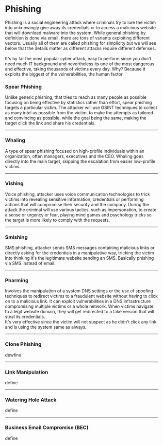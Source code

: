 # Phishing

Phishing is a social engineering attack where criminals try to lure the victim into unknowingly give away its credentials or to access a malicious website that will download malware into the system. While general phishing by definition is done via email, there are tons of variants exploiting different vectors. Usually all of them are called phishing for simplicity but we will see below that the details matter as different attacks require different defenses.\
\
It's by far the most popular cyber attack, easy to perform since you don't need much IT background and nevertheless its one of the most dangerous and effective, taking thousands of victims every day. Why? Because it exploits the biggest of the vulnerabilities, the human factor.



### Spear Phishing

Unlike generic phishing, that tries to reach as many people as possible focusing on being effective by statistics rather than effort, spear phishing targets a particular victim. The attacker will use OSINT techniques to collect as many intel as possible from the victim, to make the attempts as tailored and convincing as possible, while the goal being the same, making the target click the link and share his credentials.

***

### Whaling

A type of spear phishing focused on high-profile individuals within an organization, often managers, executives and the CEO. Whaling goes directly into the main target, skipping the escalation from easier low-profile victims.

***

### Vishing

Voice phishing, attacker uses voice communication technologies to trick victims into revealing sensitive information, credentials or performing actions that will compromise their security and the company. During the attack the criminal will use various tactics, such as impersonation, to create a sense or urgency or fear, playing mind games and psychology tricks so the target is more likely to comply with the requests.

***

### Smishing

SMS phishing, attacker sends SMS messages containing malicious links or directly asking for the credentials in a manipulative way, tricking the victim into thinking it's the legitimate website sending an SMS. Basically phishing via SMS instead of email.

***

### Pharming

Involves the manipulation of a system DNS settings or the use of spoofing techniques to redirect victims to a fraudulent website without having to click on to a malicious link. It can exploit vulnerabilities in a DNS infrastructure compromising multiple victims or a whole network. When victims navigate to a legit website domain, they will get redirected to a fake version that will steal its credentials.\
It's very effective since the victim will not suspect as he didn't click any link and is using the system same as always.

***

### Clone Phishing

dewfine

***

### Link Manipulation

define

***

### Watering Hole Attack

define

***

### Business Email Compromise (BEC)

define

